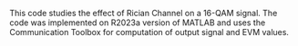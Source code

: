 This code studies the effect of Rician Channel on a 16-QAM signal. The code was implemented on R2023a version of MATLAB and uses the Communication Toolbox for computation of output signal and EVM values.
